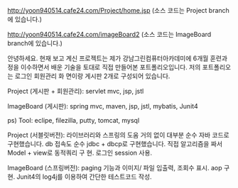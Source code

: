 
http://yoon940514.cafe24.com/Project/home.jsp (소스 코드는 Project branch에 있습니다.)

http://yoon940514.cafe24.com/imageBoard2 (소스 코드는 ImageBoard branch에 있습니다.)

안녕하세요. 현재 보고 계신 프로젝트는 제가 강남그린컴퓨터아카데미에 6개월 훈련과정을 이수하면서 배운 기술을 토대로 직접 만들어본 포트폴리오입니다. 저의 포트폴리오는 로그인 회원관리 화
면이랑 게시판 2개로 구성되어 있습니다.

Project (게시판 + 회원관리): servlet mvc, jsp, jstl

ImageBoard (게시판): spring mvc, maven, jsp, jstl, mybatis, Junit4

ps) Tool: eclipe, filezilla, putty, tomcat, mysql

Project (서블릿버전): 라이브러리와 스프링의 도움 거의 없이 대부분 순수 자바 코드로 구현했습니다. db 접속도 순수 jdbc + dbcp로 구현했습니다. 직접 알고리즘을 짜서 Model + view로 동적쿼리 구
현. 로그인 session 사용. 

ImageBoard (스프링버전): paging 기능과 이미지/ 파일 입출력, 조회수 표시. aop 구현. Junit4의 log4j를 이용하여 간단한 테스트코드 작성.
